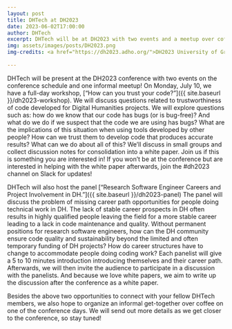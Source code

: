```yaml
---
layout: post
title: DHTech at DH2023
date: 2023-06-02T17:00:00
author: DHTech
excerpt: DHTech will be at DH2023 with two events and a meetup over coffee!
img: assets/images/posts/DH2023.png
img-credits: <a href="https://dh2023.adho.org/">DH2023 University of Graz</a>
  
---
```


DHTech will be present at the DH2023 conference with two events on the conference schedule and one informal meetup! On Monday, July 10, we have a full-day workshop, [“How can you trust your code?”]({{ site.baseurl }}/dh2023-workshop). We will discuss questions related to trustworthiness of code developed for Digital Humanities projects. We will explore questions such as: how do we know that our code has bugs (or is bug-free)? And what do we do if we suspect that the code we are using has bugs? What are the implications of this situation when using tools developed by other people? How can we trust them to develop code that produces accurate results? What can we do about all of this? We’ll discuss in small groups and collect discussion notes for consolidation into a white paper. Join us if this is something you are interested in! If you won’t be at the conference but are interested in helping with the white paper afterwards, join the #dh2023 channel on Slack for updates! 

DHTech will also host the panel [“Research Software Engineer Careers and Project Involvement in DH.”]({{ site.baseurl }}/dh2023-panel) The panel will discuss the problem of missing career path opportunities for people doing technical work in DH.  The lack of stable career prospects in DH often results in highly qualified people leaving the field for a more stable career leading to a lack in code maintenance and quality. Without permanent positions for research software engineers, how can the DH community ensure code quality and sustainability beyond the limited and often temporary funding of DH projects? How do career structures have to change to accommodate people doing coding work? Each panelist will give a 5 to 10 minutes introduction introducing themselves and their career path. Afterwards, we will then invite the audience to participate in a discussion with the panelists. And because we love white papers, we aim to write up the discussion after the conference as a white paper.

Besides the above two opportunities to connect with your fellow DHTech members, we also hope to organize an informal get-together over coffee on one of the conference days. We will send out more details as we get closer to the conference, so stay tuned!
